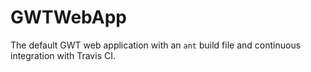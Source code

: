 GWTWebApp
=========

The default GWT web application with an `ant` build file and
continuous integration with Travis CI.
